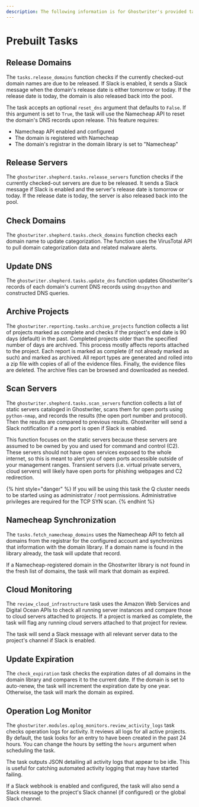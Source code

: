```yaml
---
description: The following information is for Ghostwriter's provided tasks
---
```


# Prebuilt Tasks

## Release Domains

The `tasks.release_domains` function checks if the currently checked-out domain names are due to be released. If Slack is enabled, it sends a Slack message when the domain's release date is either tomorrow or today. If the release date is today, the domain is also released back into the pool.

The task accepts an optional `reset_dns` argument that defaults to `False`. If this argument is set to `True`, the task will use the Namecheap API to reset the domain's DNS records upon release. This feature requires:

* Namecheap API enabled and configured
* The domain is registered with Namecheap&#x20;
* The domain's registrar in the domain library is set to "Namecheap"

## Release Servers

The `ghostwriter.shepherd.tasks.release_servers` function checks if the currently checked-out servers are due to be released. It sends a Slack message if Slack is enabled and the server's release date is tomorrow or today. If the release date is today, the server is also released back into the pool.

## Check Domains

The `ghostwriter.shepherd.tasks.check_domains` function checks each domain name to update categorization. The function uses the VirusTotal API to pull domain categorization data and related malware alerts.

## Update DNS

The `ghostwriter.shepherd.tasks.update_dns` function updates Ghostwriter's records of each domain's current DNS records using `dnspython` and constructed DNS queries.

## Archive Projects

The `ghostwriter.reporting.tasks.archive_projects` function collects a list of projects marked as complete and checks if the project's end date is 90 days (default) in the past. Completed projects older than the specified number of days are archived. This process mostly affects reports attached to the project. Each report is marked as complete (if not already marked as such) and marked as archived. All report types are generated and rolled into a zip file with copies of all of the evidence files. Finally, the evidence files are deleted. The archive files can be browsed and downloaded as needed.

## Scan Servers

The `ghostwriter.shepherd.tasks.scan_servers` function collects a list of static servers cataloged in Ghostwriter, scans them for open ports using `python-nmap`, and records the results (the open port number and protocol). Then the results are compared to previous results. Ghostwriter will send a Slack notification if a new port is open if Slack is enabled.

This function focuses on the static servers because these servers are assumed to be owned by you and used for command and control (C2). These servers should not have open services exposed to the whole internet, so this is meant to alert you of open ports accessible outside of your management ranges. Transient servers (i.e. virtual private servers, cloud servers) will likely have open ports for phishing webpages and C2 redirection.

{% hint style="danger" %}
If you will be using this task the Q cluster needs to be started using as administrator / root permissions. Administrative privileges are required for the TCP SYN scan.
{% endhint %}

## Namecheap Synchronization

The `tasks.fetch_namecheap_domains` uses the Namecheap API to fetch all domains from the registrar for the configured account and synchronizes that information with the domain library. If a domain name is found in the library already, the task will update that record.

If a Namecheap-registered domain in the Ghostwriter library is not found in the fresh list of domains, the task will mark that domain as expired.

## Cloud Monitoring

The `review_cloud_infrastructure` task uses the Amazon Web Services and Digital Ocean APIs to check all running server instances and compare those to cloud servers attached to projects. If a project is marked as complete, the task will flag any running cloud servers attached to that project for review.

The task will send a Slack message with all relevant server data to the project's channel if Slack is enabled.

## Update Expiration

The `check_expiration` task checks the expiration dates of all domains in the domain library and compares it to the current date. If the domain is set to auto-renew, the task will increment the expiration date by one year. Otherwise, the task will mark the domain as expired.

## Operation Log Monitor

The `ghostwriter.modules.oplog_monitors.review_activity_logs` task checks operation logs for activity. It reviews all logs for all active projects. By default, the task looks for an entry to have been created in the past 24 hours. You can change the hours by setting the `hours` argument when scheduling the task.

The task outputs JSON detailing all activity logs that appear to be idle. This is useful for catching automated activity logging that may have started failing.

If a Slack webhook is enabled and configured, the task will also send a Slack message to the project's Slack channel (if configured) or the global Slack channel.
